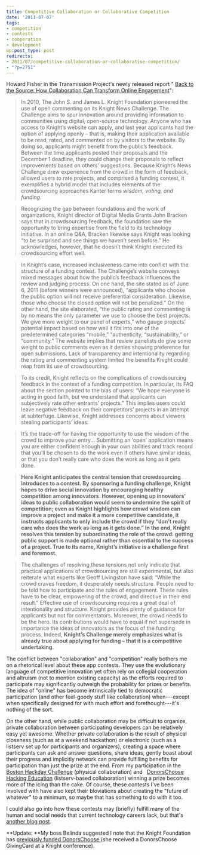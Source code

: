 ```yaml
---
title: Competitive Collaboration or Collaborative Competition
date: '2011-07-07'
tags:
- competition
- contests
- cooperation
- development
wp:post_type: post
redirects:
- 2011/07/competitive-collaboration-or-collaborative-competition/
- "?p=2751"
---
```


Howard Fisher in the Transmission Project's newly released report " [Back to the Source: How Collaboration Can Transform Online Engagement](http://transmissionproject.org/resources/2011/7/back-to-the-source-how-collaboration-can-transform-online-engagement)":

> In 2010, The John S. and James L. Knight Foundation pioneered the use of open commenting on its Knight News Challenge. The Challenge aims to spur innovation around providing information to communities using digital, open-source technology. Anyone who has access to Knight’s website can apply, and last year applicants had the option of applying openly – that is, making their application available to be read, rated, and commented on by visitors to the website. By doing so, applicants might benefit from the public’s feedback. Between the time applicants posted their proposals and the December 1 deadline, they could change their proposals to reflect improvements based on others’ suggestions. Because Knight’s News Challenge drew experience from the crowd in the form of feedback, allowed users to rate projects, and comprised a funding contest, it exemplifies a hybrid model that includes elements of the crowdsourcing approaches Kanter terms _wisdom, voting, and funding_.

>

> Recognizing the gap between foundations and the work of organizations, Knight director of Digital Media Grants John Bracken says that in crowdsourcing feedback, the foundation saw the opportunity to bring expertise from the field to its technology initiative. In an online Q&A, Bracken likewise says Knight was looking “to be surprised and see things we haven’t seen before.” He acknowledges, however, that he doesn’t think Knight executed its crowdsourcing effort well.

>

> In Knight’s case, increased inclusiveness came into conflict with the structure of a funding contest. The Challenge’s website conveys mixed messages about how the public’s feedback influences the review and judging process. On one hand, the site stated as of June 6, 2011 (before winners were announced), “applicants who choose the public option will not receive preferential consideration. Likewise, those who choose the closed option will not be penalized.” On the other hand, the site elaborated, “the public rating and commenting is by no means the only parameter we use to choose the best projects. We give more weight to our panel of experts,” who gauge projects’ potential impact based on how well it fits into one of the predetermined categories “mobile,” “authenticity, “sustainability,” or “community.” The website implies that review panelists do give some weight to public comments even as it denies showing preference for open submissions. Lack of transparency and intentionality regarding the rating and commenting system limited the benefits Knight could reap from its use of crowdsourcing.

>

> To its credit, Knight reflects on the complications of crowdsourcing feedback in the context of a funding competition. In particular, its FAQ about the section pointed to the bias of users: “We hope everyone is acting in good faith, but we understand that applicants can subjectively rate other entrants’ projects.” This implies users could leave negative feedback on their competitors’ projects in an attempt at subterfuge. Likewise, Knight addresses concerns about viewers stealing participants’ ideas:

>

> It’s the trade-off for having the opportunity to use the wisdom of the crowd to improve your entry... Submitting an ‘open’ application means you are either confident enough in your own abilities and track record that you’ll be chosen to do the work even if others have similar ideas, or that you don’t really care who does the work as long as it gets done.

> **Here Knight anticipates the central tension that crowdsourcing introduces to a contest. By sponsoring a funding challenge, Knight hopes to drive social innovation by encouraging healthy competition among innovators. However, opening up innovators’ ideas to public collaboration would seem to undermine the spirit of competition; even as Knight highlights how crowd wisdom can improve a project and make it a more competitive candidate, it instructs applicants to only include the crowd if they “don’t really care who does the work as long as it gets done.” In the end, Knight resolves this tension by subordinating the role of the crowd: getting public support is made optional rather than essential to the success of a project. True to its name, Knight’s initiative is a challenge first and foremost.**

>

> The challenges of resolving these tensions not only indicate that practical applications of crowdsourcing are still experimental, but also reiterate what experts like Geoff Livingston have said: “While the crowd craves freedom, it desperately needs structure. People need to be told how to participate and the rules of engagement. These rules have to be clear, empowering of the crowd, and directive in their end result.” Effective use of crowdsourcing requires a great deal of intentionality and structure. Knight provides plenty of guidance for applicants but not for commentators. Moreover, the crowd needs to be the hero. Its contributions would have to equal if not supersede in importance the ideas of innovators as the focus of the funding process. Indeed, **Knight’s Challenge merely emphasizes what is already true about applying for funding – that it is a competitive undertaking.**

The conflict between "collaboration" and "competition" really bothers me on a rhetorical level about these app contests. They use the evolutionary language of competitive innovation yet often rely on collegial cooperation and altruism (not to mention existing capacity) as the efforts required to participate may significantly outweigh the probability for prizes or benefits. The idea of "online" has become intrinsically tied to democratic participation (and other feel-goody stuff like collaboration) when---except when specifically designed for with much effort and forethought---it's nothing of the sort.

On the other hand, while public collaboration may be difficult to organize, private collaboration between participating developers can be relatively easy yet awesome. Whether private collaboration is the result of physical closeness (such as at a weekend hackathon) or electronic (such as a listserv set up for participants and organizers), creating a space where participants can ask and answer questions, share ideas, gently boast about their progress and implicitly network can provide fulfilling benefits for participation than just the prize at the end. From my participation in the [Boston Hackday Challenge](http://www.island94.org/2011/03/the-48-hour-mobile-web-app-drunken-stumble/) (physical collaboration) and   [DonorsChoose Hacking Education](http://www.island94.org/2011/06/print-share-not-everyone-is-a-social-media-ninja-nor-need-they-be/) (listserv-based collaboration) winning a prize becomes more of the icing than the cake. Of course, these contests I've been involved with have also kept their bloviations about creating the "future of whatever" to a minimum, so maybe that has something to do with it too.

I could also go into how these contests may (briefly) fulfill many of the human and social needs that current technology careers lack, but that's [another blog post](http://www.island94.org/2007/11/close-to-the-machine/).

**Update: **My boss Belinda suggested I note that the Knight Foundation has [previously funded DonorsChoose ](http://www.knightfoundation.org/grants/20093379/)(she received a DonorsChoose GivingCard at a Knight conference).
